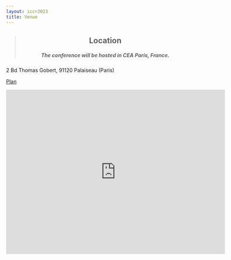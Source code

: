 ```yaml
---
layout: iccr2023
title: Venue
---
```


<div class="card card-inverse card-warning mb-3 text-center">
  <div class="card-block">
    <blockquote class="card-blockquote">
    <h2 class="card-title" align="center">Location</h2>
      <h5 class="card-title" align="center">The conference will be hosted in CEA Paris, France.</h5>
    </blockquote>
  </div>
</div>

<div class="row">
    <div class="col-md-6">
2 Bd Thomas Gobert, 91120 Palaiseau (Paris)

<a href="https://list.cea.fr/app/uploads/2022/04/Venir_a_Nano_INNOV.pdf">Plan</a>


<iframe src="https://www.google.com/maps/embed?pb=!1m14!1m8!1m3!1d10530.49996407033!2d2.1934657!3d48.7126483!3m2!1i1024!2i768!4f13.1!3m3!1m2!1s0x47e678bc3ffb2695%3A0xd746e2cc58561e65!2sCentre%20D&#39;int%C3%A9gration%20Nano-Innov%20Cea-List%20University%20Paris-Saclay!5e0!3m2!1sen!2sfr!4v1675956347222!5m2!1sen!2sfr" width="600" height="450" style="border:0;" allowfullscreen="" loading="lazy" referrerpolicy="no-referrer-when-downgrade"></iframe>

</div>


